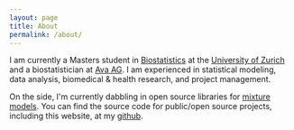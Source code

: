 ```yaml
---
layout: page
title: About
permalink: /about/
---
```


I am currently a Masters student in [Biostatistics](https://www.biostat.uzh.ch/index.php?id=biostat) at the [University of Zurich](https://www.uzh.ch/de.html) and a biostatistician at [Ava AG](https://www.avawomen.com/). I am experienced in statistical modeling, data analysis, biomedical & health research, and project management. 

On the side, I'm currently dabbling in open source libraries for [mixture models](https://en.wikipedia.org/wiki/Mixture_model#:~:text=In%20statistics%2C%20a%20mixture%20model,which%20an%20individual%20observation%20belongs.). You can find the source code for public/open source projects, including this website, at my [github](https://github.com/danleibovitz).


[jekyll-organization]: https://github.com/jekyll
